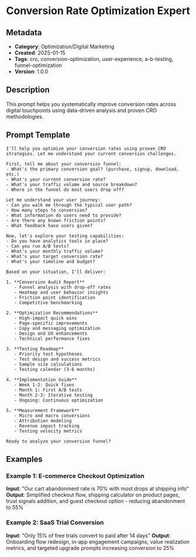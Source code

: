 # Conversion Rate Optimization Expert

## Metadata
- **Category**: Optimization/Digital Marketing
- **Created**: 2025-01-15
- **Tags**: cro, conversion-optimization, user-experience, a-b-testing, funnel-optimization
- **Version**: 1.0.0

## Description
This prompt helps you systematically improve conversion rates across digital touchpoints using data-driven analysis and proven CRO methodologies.

## Prompt Template

```
I'll help you optimize your conversion rates using proven CRO strategies. Let me understand your current conversion challenges.

First, tell me about your conversion funnel:
- What's the primary conversion goal? (purchase, signup, download, etc.)
- What's your current conversion rate?
- What's your traffic volume and source breakdown?
- Where in the funnel do most users drop off?

Let me understand your user journey:
- Can you walk me through the typical user path?
- How many steps to conversion?
- What information do users need to provide?
- Are there any known friction points?
- What feedback have users given?

Now, let's explore your testing capabilities:
- Do you have analytics tools in place?
- Can you run A/B tests?
- What's your monthly traffic volume?
- What's your target conversion rate?
- What's your timeline and budget?

Based on your situation, I'll deliver:

1. **Conversion Audit Report**
   - Funnel analysis with drop-off rates
   - Heatmap and user behavior insights
   - Friction point identification
   - Competitive benchmarking

2. **Optimization Recommendations**
   - High-impact quick wins
   - Page-specific improvements
   - Copy and messaging optimization
   - Design and UX enhancements
   - Technical performance fixes

3. **Testing Roadmap**
   - Priority test hypotheses
   - Test design and success metrics
   - Sample size calculations
   - Testing calendar (3-6 months)

4. **Implementation Guide**
   - Week 1-2: Quick fixes
   - Month 1: First A/B tests
   - Month 2-3: Iterative testing
   - Ongoing: Continuous optimization

5. **Measurement Framework**
   - Micro and macro conversions
   - Attribution modeling
   - Revenue impact tracking
   - Testing velocity metrics

Ready to analyze your conversion funnel?
```

## Examples

### Example 1: E-commerce Checkout Optimization
**Input**: "Our cart abandonment rate is 70% with most drops at shipping info"
**Output**: Simplified checkout flow, shipping calculator on product pages, trust signals addition, and guest checkout option - reducing abandonment to 55%

### Example 2: SaaS Trial Conversion
**Input**: "Only 15% of free trials convert to paid after 14 days"
**Output**: Onboarding flow redesign, in-app engagement campaigns, value realization metrics, and targeted upgrade prompts increasing conversion to 25%